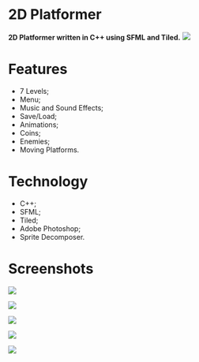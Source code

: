 # 2D Platformer
**2D Platformer written in C++ using SFML and Tiled.**
![](https://i.imgur.com/53VNBgp.jpg)
# Features

- 7 Levels;
- Menu;
- Music and Sound Effects;
- Save/Load;
- Animations;
- Coins;
- Enemies;
- Moving Platforms.

# Technology

- C++;
- SFML;
- Tiled;
- Adobe Photoshop;
- Sprite Decomposer.



# Screenshots

![](https://i.imgur.com/KdDXsB6.png)

![](https://i.imgur.com/gc4HjWG.png)

![](https://i.imgur.com/NZDJOyB.png)

![](https://i.imgur.com/5bQIYBk.png)

![](https://i.imgur.com/1AemXaC.png)


